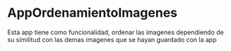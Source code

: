 # AppOrdenamientoImagenes
Esta app tiene como funcionalidad, ordenar las imagenes dependiendo de su similitud con las demas imagenes que se hayan guardado con la app
